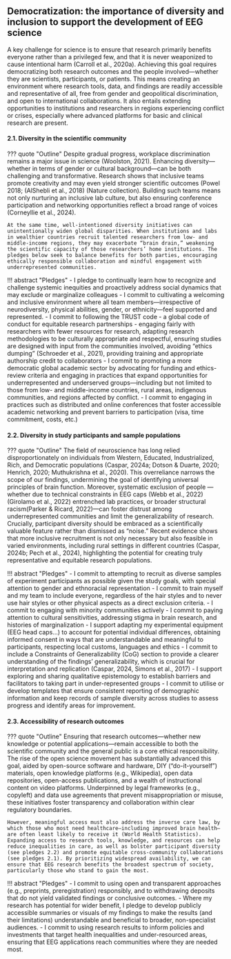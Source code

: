 ## Democratization: the importance of diversity and inclusion to support the development of EEG science
A key challenge for science is to ensure that research primarily benefits everyone rather than a privileged few, and that it is never weaponized to cause intentional harm (Carroll et al., 2020a). Achieving this goal requires democratizing both research outcomes and the people involved—whether they are scientists, participants, or patients. This means creating an environment where research tools, data, and findings are readily accessible and representative of all, free from gender and geopolitical discrimination, and open to international collaborations. It also entails extending opportunities to institutions and researchers in regions experiencing conflict or crises, especially where advanced platforms for basic and clinical research are present.

#### 2.1. Diversity in the scientific community
??? quote "Outline"
    Despite gradual progress, workplace discrimination remains a major issue in science (Woolston, 2021). Enhancing diversity—whether in terms of gender or cultural background—can be both challenging and transformative. Research shows that inclusive teams promote creativity and may even yield stronger scientific outcomes  (Powel 2018; (AlShebli et al., 2018) (Nature collection). Building such teams means not only nurturing an inclusive lab culture, but also ensuring conference participation and networking opportunities reflect a broad range of voices (Corneyllie et al., 2024). 
    
    At the same time, well-intentioned diversity initiatives can unintentionally widen global disparities. When institutions and labs in wealthier countries recruit talented researchers from low- and middle-income regions, they may exacerbate “brain drain,” weakening the scientific capacity of those researchers’ home institutions. The pledges below seek to balance benefits for both parties, encouraging ethically responsible collaboration and mindful engagement with underrepresented communities.

!!! abstract "Pledges"
    - I pledge to continually learn how to recognize and challenge systemic inequities and proactively address social dynamics that may exclude or marginalize colleagues
    - I commit to cultivating a welcoming and inclusive environment where all team members—irrespective of neurodiversity, physical abilities, gender, or ethnicity—feel supported and represented.
    - I commit to following the TRUST code - a global code of conduct for equitable research partnerships - engaging fairly with researchers with fewer resources for research, adapting research methodologies to be culturally appropriate and respectful, ensuring studies are designed with input from the communities involved, avoiding “ethics dumping” (Schroeder et al., 2021), providing training and appropriate authorship credit to collaborators
    - I commit to promoting a more democratic global academic sector by advocating for funding and ethics-review criteria and engaging in practices that expand opportunities for underrepresented and underserved groups—including but not limited to those from low- and middle-income countries, rural areas, indigenous communities, and regions affected by conflict. 
    - I commit to engaging in practices such as distributed and online conferences that foster accessible academic networking and prevent barriers to participation (visa, time commitment, costs, etc.)

#### 2.2. Diversity in study participants and sample populations
??? quote "Outline"
    The field of neuroscience has long relied disproportionately on individuals from Western, Educated, Industrialized, Rich, and Democratic populations (Caspar, 2024a; Dotson & Duarte, 2020; Henrich, 2020; Muthukrishna et al., 2020). This overreliance narrows the scope of our findings, undermining the goal of identifying universal principles of brain function. Moreover, systematic exclusion of people —whether due to technical constraints in EEG caps (Webb et al., 2022) (Girolamo et al., 2022) entrenched lab practices, or broader structural racism(Parker & Ricard, 2022)—can foster distrust among underrepresented communities and limit the generalizability of research. Crucially, participant diversity should be embraced as a scientifically valuable feature rather than dismissed as “noise.” Recent evidence shows that more inclusive recruitment is not only necessary but also feasible in varied environments, including rural settings in different countries (Caspar, 2024b; Pech et al., 2024), highlighting the potential for creating truly representative and equitable research populations.

!!! abstract "Pledges"
    - I commit to attempting to recruit as diverse samples of experiment participants as possible given the study goals, with special attention to gender and ethnoracial representation
    - I commit to train myself and my team to include everyone, regardless of the hair styles and to never use hair styles or other physical aspects as a direct exclusion criteria.
    - I commit to engaging with minority communities actively
    - I commit to paying attention to cultural sensitivities, addressing stigma in brain research, and histories of marginalization 
    - I support adapting my experimental equipment (EEG head caps…) to account for potential individual differences, obtaining informed consent in ways that are understandable and meaningful to participants, respecting local customs, languages and ethics
    - I commit to include a Constraints of Generalizability (CoG) section to provide a clearer understanding of the findings’ generalizability, which is crucial for interpretation and replication (Caspar, 2024, Simons et al., 2017)
    - I support exploring and sharing qualitative epistemology to establish barriers and facilitators to taking part in under-represented groups
    - I commit to utilise or develop templates that ensure consistent reporting of demographic information and keep records of sample diversity across studies to assess progress and identify areas for improvement.

#### 2.3. Accessibility of research outcomes
??? quote "Outline"
    Ensuring that research outcomes—whether new knowledge or potential applications—remain accessible to both the scientific community and the general public is a core ethical responsibility. The rise of the open science movement has substantially advanced this goal, aided by open-source software and hardware, DIY (“do-it-yourself”) materials, open knowledge platforms (e.g., Wikipedia), open data repositories, open-access publications, and a wealth of instructional content on video platforms. Underpinned by legal frameworks (e.g., copyleft) and data use agreements that prevent misappropriation or misuse, these initiatives foster transparency and collaboration within clear regulatory boundaries.

    However, meaningful access must also address the inverse care law, by which those who most need healthcare—including improved brain health—are often least likely to receive it (World Health Statistics). Expanding access to research tools, knowledge, and resources can help reduce inequalities in care, as well as bolster participant diversity (see pledges 2.2) and promote equitable cross-community collaborations (see pledges 2.1). By prioritizing widespread availability, we can ensure that EEG research benefits the broadest spectrum of society, particularly those who stand to gain the most.

!!! abstract "Pledges"
    - I commit to using open and transparent approaches (e.g., preprints, preregistration) responsibly, and to withdrawing deposits that do not yield validated findings or conclusive outcomes.
    - Where my research has potential for wider benefit, I pledge to develop publicly accessible summaries or visuals of my findings to make the results (and their limitations) understandable and beneficial to broader, non-specialist audiences.
    - I commit to using research results to inform policies and investments that target health inequalities and under-resourced areas, ensuring that EEG applications reach communities where they are needed most.
